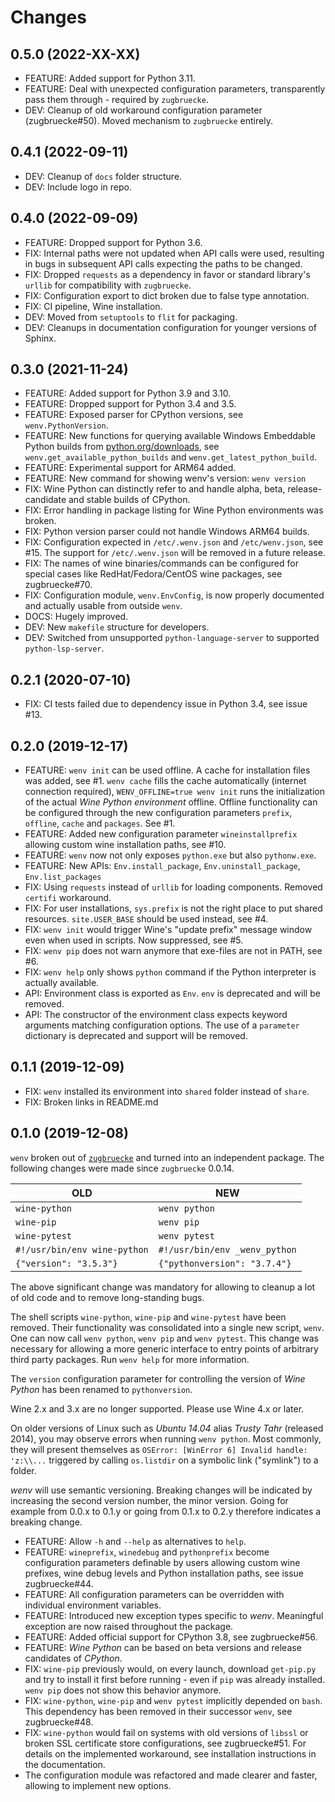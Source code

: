 # Changes

## 0.5.0 (2022-XX-XX)

- FEATURE: Added support for Python 3.11.
- FEATURE: Deal with unexpected configuration parameters, transparently pass them through - required by `zugbruecke`.
- DEV: Cleanup of old workaround configuration parameter (zugbruecke#50). Moved mechanism to `zugbruecke` entirely.

## 0.4.1 (2022-09-11)

- DEV: Cleanup of `docs` folder structure.
- DEV: Include logo in repo.

## 0.4.0 (2022-09-09)

- FEATURE: Dropped support for Python 3.6.
- FIX: Internal paths were not updated when API calls were used, resulting in bugs in subsequent API calls expecting the paths to be changed.
- FIX: Dropped `requests` as a dependency in favor or standard library's `urllib` for compatibility with `zugbruecke`.
- FIX: Configuration export to dict broken due to false type annotation.
- FIX: CI pipeline, Wine installation.
- DEV: Moved from `setuptools` to `flit` for packaging.
- DEV: Cleanups in documentation configuration for younger versions of Sphinx.

## 0.3.0 (2021-11-24)

- FEATURE: Added support for Python 3.9 and 3.10.
- FEATURE: Dropped support for Python 3.4 and 3.5.
- FEATURE: Exposed parser for CPython versions, see `wenv.PythonVersion`.
- FEATURE: New functions for querying available Windows Embeddable Python builds from [python.org/downloads](https://www.python.org/downloads/), see `wenv.get_available_python_builds` and `wenv.get_latest_python_build`.
- FEATURE: Experimental support for ARM64 added.
- FEATURE: New command for showing wenv's version: ``wenv version``
- FIX: Wine Python can distinctly refer to and handle alpha, beta, release-candidate and stable builds of CPython.
- FIX: Error handling in package listing for Wine Python environments was broken.
- FIX: Python version parser could not handle Windows ARM64 builds.
- FIX: Configuration expected in `/etc/.wenv.json` and `/etc/wenv.json`, see #15. The support for `/etc/.wenv.json` will be removed in a future release.
- FIX: The names of wine binaries/commands can be configured for special cases like RedHat/Fedora/CentOS wine packages, see zugbruecke#70.
- FIX: Configuration module, `wenv.EnvConfig`, is now properly documented and actually usable from outside `wenv`.
- DOCS: Hugely improved.
- DEV: New `makefile` structure for developers.
- DEV: Switched from unsupported `python-language-server` to supported `python-lsp-server`.

## 0.2.1 (2020-07-10)

- FIX: CI tests failed due to dependency issue in Python 3.4, see issue #13.

## 0.2.0 (2019-12-17)

- FEATURE: `wenv init` can be used offline. A cache for installation files was added, see #1. `wenv cache` fills the cache automatically (internet connection required), `WENV_OFFLINE=true wenv init` runs the initialization of the actual *Wine Python environment* offline. Offline functionality can be configured through the new configuration parameters `prefix`, `offline`, `cache` and `packages`. See #1.
- FEATURE: Added new configuration parameter `wineinstallprefix` allowing custom wine installation paths, see #10.
- FEATURE: `wenv` now not only exposes `python.exe` but also `pythonw.exe`.
- FEATURE: New APIs: ``Env.install_package``, ``Env.uninstall_package``, ``Env.list_packages``
- FIX: Using `requests` instead of `urllib` for loading components. Removed `certifi` workaround.
- FIX: For user installations, `sys.prefix` is not the right place to put shared resources. `site.USER_BASE` should be used instead, see #4.
- FIX: `wenv init` would trigger Wine's "update prefix" message window even when used in scripts. Now suppressed, see #5.
- FIX: `wenv pip` does not warn anymore that exe-files are not in PATH, see #6.
- FIX: `wenv help` only shows `python` command if the Python interpreter is actually available.
- API: Environment class is exported as ``Env``. ``env`` is deprecated and will be removed.
- API: The constructor of the environment class expects keyword arguments matching configuration options. The use of a ``parameter`` dictionary is deprecated and support will be removed.

## 0.1.1 (2019-12-09)

* FIX: `wenv` installed its environment into `shared` folder instead of `share`.
* FIX: Broken links in README.md

## 0.1.0 (2019-12-08)

`wenv` broken out of [`zugbruecke`](https://github.com/pleiszenburg/zugbruecke) and turned into an independent package. The following changes were made since `zugbruecke` 0.0.14.

| **OLD**                               | **NEW**                            |
| ------------------------------------- | ---------------------------------- |
| `wine-python`                         | `wenv python`                      |
| `wine-pip`                            | `wenv pip`                         |
| `wine-pytest`                         | `wenv pytest`                      |
| `#!/usr/bin/env wine-python`          | `#!/usr/bin/env _wenv_python`      |
| `{"version": "3.5.3"}`                | `{"pythonversion": "3.7.4"}`       |

The above significant change was mandatory for allowing to cleanup a lot of old code and to remove long-standing bugs.

The shell scripts ``wine-python``, ``wine-pip`` and ``wine-pytest`` have been removed. Their functionality was consolidated into a single new script, ``wenv``. One can now call ``wenv python``, ``wenv pip`` and ``wenv pytest``. This change was necessary for allowing a more generic interface to entry points of arbitrary third party packages. Run ``wenv help`` for more information.

The ``version`` configuration parameter for controlling the version of *Wine Python* has been renamed to ``pythonversion``.

Wine 2.x and 3.x are no longer supported. Please use Wine 4.x or later.

On older versions of Linux such as *Ubuntu 14.04* alias *Trusty Tahr* (released 2014), you may observe errors when running ``wenv python``. Most commonly, they will present themselves as ``OSError: [WinError 6] Invalid handle: 'z:\\...`` triggered by calling ``os.listdir`` on a symbolic link ("symlink") to a folder.

*wenv* will use semantic versioning. Breaking changes will be indicated by increasing the second version number, the minor version. Going for example from 0.0.x to 0.1.y or going from 0.1.x to 0.2.y therefore indicates a breaking change.

* FEATURE: Allow `-h` and `--help` as alternatives to `help`.
* FEATURE: ``wineprefix``, ``winedebug`` and ``pythonprefix`` become configuration parameters definable by users allowing custom wine prefixes, wine debug levels and Python installation paths, see issue zugbruecke#44.
* FEATURE: All configuration parameters can be overridden with individual environment variables.
* FEATURE: Introduced new exception types specific to *wenv*. Meaningful exception are now raised throughout the package.
* FEATURE: Added official support for CPython 3.8, see zugbruecke#56.
* FEATURE: *Wine Python* can be based on beta versions and release candidates of *CPython*.
* FIX: ``wine-pip`` previously would, on every launch, download ``get-pip.py`` and try to install it first before running - even if ``pip`` was already installed. ``wenv pip`` does not show this behavior anymore.
* FIX: ``wine-python``, ``wine-pip`` and ``wenv pytest`` implicitly depended on ``bash``. This dependency has been removed in their successor ``wenv``, see zugbruecke#48.
* FIX: ``wine-python`` would fail on systems with old versions of ``libssl`` or broken SSL certificate store configurations, see zugbruecke#51. For details on the implemented workaround, see installation instructions in the documentation.
* The configuration module was refactored and made clearer and faster, allowing to implement new options.
